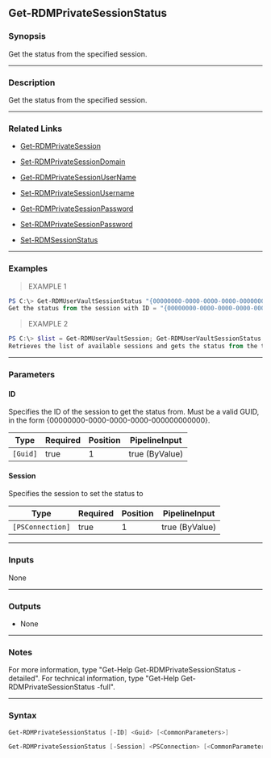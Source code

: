Get-RDMPrivateSessionStatus
---------------------------

### Synopsis
Get the status from the specified session.

---

### Description

Get the status from the specified session.

---

### Related Links
* [Get-RDMPrivateSession](Get-RDMPrivateSession)

* [Set-RDMPrivateSessionDomain](Set-RDMPrivateSessionDomain)

* [Get-RDMPrivateSessionUserName](Get-RDMPrivateSessionUserName)

* [Set-RDMPrivateSessionUsername](Set-RDMPrivateSessionUsername)

* [Get-RDMPrivateSessionPassword](Get-RDMPrivateSessionPassword)

* [Set-RDMPrivateSessionPassword](Set-RDMPrivateSessionPassword)

* [Set-RDMSessionStatus](Set-RDMSessionStatus)

---

### Examples
> EXAMPLE 1

```PowerShell
PS C:\> Get-RDMUserVaultSessionStatus "{00000000-0000-0000-0000-000000000000}"
Get the status from the session with ID = "{00000000-0000-0000-0000-000000000000}".
```
> EXAMPLE 2

```PowerShell
PS C:\> $list = Get-RDMUserVaultSession; Get-RDMUserVaultSessionStatus $list[1]
Retrieves the list of available sessions and gets the status from the the second element in the list.
```

---

### Parameters
#### **ID**
Specifies the ID of the session to get the status from.
Must be a valid GUID, in the form {00000000-0000-0000-0000-000000000000}.

|Type    |Required|Position|PipelineInput |
|--------|--------|--------|--------------|
|`[Guid]`|true    |1       |true (ByValue)|

#### **Session**
Specifies the session to set the status to

|Type            |Required|Position|PipelineInput |
|----------------|--------|--------|--------------|
|`[PSConnection]`|true    |1       |true (ByValue)|

---

### Inputs
None

---

### Outputs
* None

---

### Notes
For more information, type "Get-Help Get-RDMPrivateSessionStatus -detailed". For technical information, type "Get-Help Get-RDMPrivateSessionStatus -full".

---

### Syntax
```PowerShell
Get-RDMPrivateSessionStatus [-ID] <Guid> [<CommonParameters>]
```
```PowerShell
Get-RDMPrivateSessionStatus [-Session] <PSConnection> [<CommonParameters>]
```

